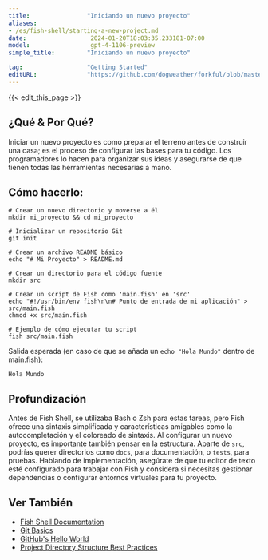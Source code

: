 ```yaml
---
title:                "Iniciando un nuevo proyecto"
aliases:
- /es/fish-shell/starting-a-new-project.md
date:                  2024-01-20T18:03:35.233181-07:00
model:                 gpt-4-1106-preview
simple_title:         "Iniciando un nuevo proyecto"

tag:                  "Getting Started"
editURL:              "https://github.com/dogweather/forkful/blob/master/content/es/fish-shell/starting-a-new-project.md"
---
```


{{< edit_this_page >}}

## ¿Qué & Por Qué?
Iniciar un nuevo proyecto es como preparar el terreno antes de construir una casa; es el proceso de configurar las bases para tu código. Los programadores lo hacen para organizar sus ideas y asegurarse de que tienen todas las herramientas necesarias a mano.

## Cómo hacerlo:
```Fish Shell
# Crear un nuevo directorio y moverse a él
mkdir mi_proyecto && cd mi_proyecto

# Inicializar un repositorio Git
git init

# Crear un archivo README básico
echo "# Mi Proyecto" > README.md

# Crear un directorio para el código fuente
mkdir src

# Crear un script de Fish como 'main.fish' en 'src'
echo "#!/usr/bin/env fish\n\n# Punto de entrada de mi aplicación" > src/main.fish
chmod +x src/main.fish

# Ejemplo de cómo ejecutar tu script
fish src/main.fish
```
Salida esperada (en caso de que se añada un `echo "Hola Mundo"` dentro de main.fish):
```
Hola Mundo
```

## Profundización
Antes de Fish Shell, se utilizaba Bash o Zsh para estas tareas, pero Fish ofrece una sintaxis simplificada y características amigables como la autocompletación y el coloreado de sintaxis. Al configurar un nuevo proyecto, es importante también pensar en la estructura. Aparte de `src`, podrías querer directorios como `docs`, para documentación, o `tests`, para pruebas. Hablando de implementación, asegúrate de que tu editor de texto esté configurado para trabajar con Fish y considera si necesitas gestionar dependencias o configurar entornos virtuales para tu proyecto.

## Ver También
- [Fish Shell Documentation](https://fishshell.com/docs/current/index.html)
- [Git Basics](https://git-scm.com/book/en/v2/Getting-Started-Git-Basics)
- [GitHub's Hello World](https://guides.github.com/activities/hello-world/)
- [Project Directory Structure Best Practices](https://softwareengineering.stackexchange.com/questions/338597/folder-by-type-or-folder-by-feature)
